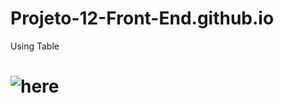 # Projeto-12-Front-End.github.io
Using Table

# ![here](https://thiagomassenomaciel.github.io/Projeto-Full-12-front-end.github.io/)
